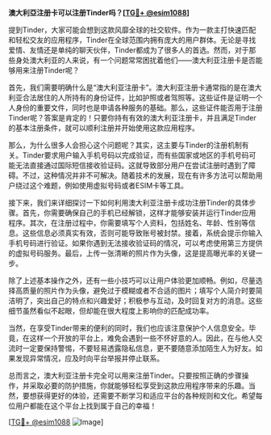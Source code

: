 **澳大利亞注册卡可以注册Tinder吗？[[TG💪+ @esim1088](https://t.me/s/esim1088)]**

提到Tinder，大家可能会想到这款风靡全球的社交软件。作为一款主打快速匹配和轻松交友的应用程序，Tinder在全球范围内拥有庞大的用户群体。无论是寻找爱情、友情还是单纯的聊天伙伴，Tinder都成为了很多人的首选。然而，对于那些身处澳大利亚的人来说，有一个问题常常困扰着他们——澳大利亚注册卡是否能够用来注册Tinder呢？

首先，我们需要明确什么是“澳大利亚注册卡”。澳大利亚注册卡通常指的是在澳大利亚合法居住的人所持有的身份证件，比如护照或者驾照等。这些证件是证明一个人身份的重要文件，同时也是申请各种服务的基础。那么，这些证件能否用于注册Tinder呢？答案是肯定的！只要你持有有效的澳大利亚注册卡，并且满足Tinder的基本注册条件，就可以顺利注册并开始使用这款应用程序。

那么，为什么很多人会担心这个问题呢？其实，这主要与Tinder的注册机制有关。Tinder要求用户输入手机号码以完成验证，而有些国家或地区的手机号码可能无法直接通过国际短信接收验证码。这就导致部分用户在尝试注册时遇到了障碍。不过，这种情况并非不可解决。随着技术的发展，现在有许多方法可以帮助用户绕过这个难题，例如使用虚拟号码或者ESIM卡等工具。

接下来，我们来详细探讨一下如何利用澳大利亚注册卡成功注册Tinder的具体步骤。首先，你需要确保自己的手机已经解锁，这样才能够安装并运行Tinder应用程序。其次，在注册过程中，你需要填写个人资料，包括姓名、年龄、性别等信息。这些信息必须真实有效，否则可能导致账号被封禁。接着，系统会提示你输入手机号码进行验证。如果你遇到无法接收验证码的情况，可以考虑使用第三方提供的虚拟号码服务。最后，上传一张清晰的照片作为头像，这是提高曝光率的关键一步。

除了上述基本操作之外，还有一些小技巧可以让用户体验更加顺畅。例如，尽量选择高质量的照片作为头像，避免过于模糊或者不合适的图片；填写个人简介时要简洁明了，突出自己的特点和兴趣爱好；积极参与互动，及时回复对方的消息。这些细节虽然看似不起眼，但却能在很大程度上影响你的匹配成功率。

当然，在享受Tinder带来的便利的同时，我们也应该注意保护个人信息安全。毕竟，在这样一个开放的平台上，难免会遇到一些不怀好意的人。因此，在与他人交流时一定要保持警惕，不要轻易透露隐私信息，更不要随意添加陌生人为好友。如果发现异常情况，应及时向平台举报并停止联系。

总而言之，澳大利亚注册卡完全可以用来注册Tinder。只要按照正确的步骤操作，并采取必要的防护措施，你就能够轻松享受到这款应用程序带来的乐趣。当然，要想获得更好的体验，还需要不断学习和适应平台的各种规则和文化。希望每位用户都能在这个平台上找到属于自己的幸福！

[[TG💪+ @esim1088](https://t.me/s/esim1088) ![Image](https://i.postimg.cc/4NQfJmqS/Snipaste-2025-05-13-00-14-12.png)]